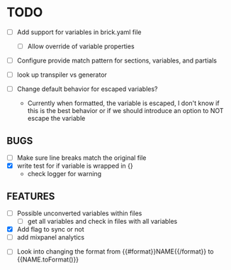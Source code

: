 # TODO

<!-- ?? -->
- [ ] Add support for variables in brick.yaml file
  - [ ] Allow override of variable properties
- [ ] Configure provide match pattern for sections, variables, and partials

- [ ] look up transpiler vs generator

- [ ] Change default behavior for escaped variables?
  - Currently when formatted, the variable is escaped, I don't know if this is the best behavior or if we should introduce an option to NOT escape the variable

## BUGS

- [ ] Make sure line breaks match the original file
- [x] write test for if variable is wrapped in {}
  - check logger for warning

## FEATURES

- [ ] Possible unconverted variables within files
  - [ ] get all variables and check in files with all variables
- [x] Add flag to sync or not
- [ ] add mixpanel analytics

<!-- FUTURE -->
- [ ] Look into changing the format from {{#format}}NAME{{/format}} to {{NAME.toFormat()}}
